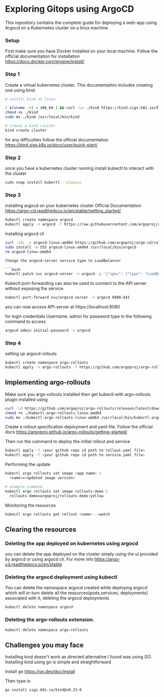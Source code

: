 # Exploring Gitops using ArgoCD
This repository contains the complete guide for deploying a web-app using Argocd on a Kubernetes cluster on a linux machine


### Setup
First make sure you have Docker installed on your local machine.
Follow the official documentation for installation https://docs.docker.com/engine/install/

### Step 1
Create a virtual kubernetes cluster. This documentation includes creating one using kind.

```bash
# install kind on linux

[ $(uname -m) = x86_64 ] && curl -Lo ./kind https://kind.sigs.k8s.io/dl/v0.23.0/kind-linux-amd64
chmod +x ./kind
sudo mv ./kind /usr/local/bin/kind

# create a kind cluster
kind create cluster
```
for any difficulties follow the official documentation
https://kind.sigs.k8s.io/docs/user/quick-start/

### Step 2
once you have a kubernetes cluster running install kubectl to interact with the cluster

```bash
sudo snap install kubectl --classic
```

### Step 3 
installing argocd on your kubernetes cluster
Official Documentation https://argo-cd.readthedocs.io/en/stable/getting_started/

```bash
kubectl create namespace argocd
kubectl apply -n argocd -f https://raw.githubusercontent.com/argoproj/argo-cd/stable/manifests/install.yaml
```
installing argocd cli 

```bash
curl -sSL -o argocd-linux-amd64 https://github.com/argoproj/argo-cd/releases/latest/download/argocd-linux-amd64
sudo install -m 555 argocd-linux-amd64 /usr/local/bin/argocd
rm argocd-linux-amd64

Change the argocd-server service type to LoadBalancer

```bash 
kubectl patch svc argocd-server -n argocd -p '{"spec": {"type": "LoadBalancer"}}'
```

Kubectl port-forwarding can also be used to connect to the API server without exposing the service.

```bash 
kubectl port-forward svc/argocd-server -n argocd 8080:443
```

you can now access API-server at https://localhost:8080

for login credentials
Username: admin
for password type in the following command to access
```bash
argocd admin initial-password -n argocd
```


### Step 4 

setting up argocd rollouts

```bash 
kubectl create namespace argo-rollouts
kubectl apply -n argo-rollouts -f https://github.com/argoproj/argo-rollouts/releases/latest/download/install.yaml
```

## Implementing argo-rollouts

Make sure you argo-rollouts installed then get kubectl with argo-rollouts plugin installed using

```bash
curl -LO https://github.com/argoproj/argo-rollouts/releases/latest/download/kubectl-argo-rollouts-linux-amd64
chmod +x ./kubectl-argo-rollouts-linux-amd64
sudo mv ./kubectl-argo-rollouts-linux-amd64 /usr/local/bin/kubectl-argo-rollouts
```

Create a rollout specification deployment and yaml file.
Follow the official docs https://argoproj.github.io/argo-rollouts/getting-started/

Then run the command to deploy the initial rollout and service

```bash
kubectl apply -f <your github repo id path to rollout.yaml file>
kubectl apply -f <your github repo id path to service.yaml file>
```

Performing the update

```bash
kubectl argo rollouts set image <app name> \
  <name>=<updated image version>

# example command
kubectl argo rollouts set image rollouts-demo \
  rollouts-demo=argoproj/rollouts-demo:yellow
```

Monitoring the resources

```bash
kubectl argo rollouts get rollout <name> --watch
```

## Clearing the resources 

### Deleting the app deployed on kubernetes using argocd
you can delete the app deployed on the cluster simply using the ui provided by argocd or using argocd cli.
For more info https://argo-cd.readthedocs.io/en/stable

### Deleting the argocd deployment using kubectl

You can delete the namespace argocd created while deploying argocd which will in-turn delete all the resources(pods,services, deployments) associated with it, deleting the argocd deployments

```bash
kubectl delete namespace argocd
```

### Deleting the argo-rollouts extension.

```bash
kubectl delete namespace argo-rollouts
```

## Challenges you may face 

Installing kind doesn't work as directed alternative I found was using GO. Installing kind using go is simple and straightforward

Install go https://go.dev/doc/install

Then type in 
```bash
go install sigs.k8s.io/kind@v0.23.0
```











